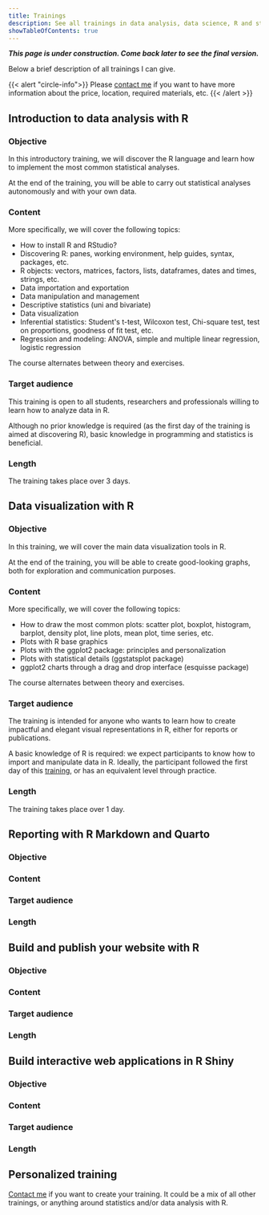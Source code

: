 ```yaml
---
title: Trainings
description: See all trainings in data analysis, data science, R and statistics, provided by Antoine Soetewey.
showTableOfContents: true
---
```


***This page is under construction. Come back later to see the final version.***

Below a brief description of all trainings I can give.

{{< alert "circle-info">}}
Please [contact me](/#contact) if you want to have more information about the price, location, required materials, etc.
{{< /alert >}}

## Introduction to data analysis with R

### Objective

In this introductory training, we will discover the R language and learn how to implement the most common statistical analyses.

At the end of the training, you will be able to carry out statistical analyses autonomously and with your own data.

### Content

More specifically, we will cover the following topics:

- How to install R and RStudio?
- Discovering R: panes, working environment, help guides, syntax, packages, etc.
- R objects: vectors, matrices, factors, lists, dataframes, dates and times, strings, etc.
- Data importation and exportation
- Data manipulation and management
- Descriptive statistics (uni and bivariate)
- Data visualization
- Inferential statistics: Student's t-test, Wilcoxon test, Chi-square test, test on proportions, goodness of fit test, etc.
- Regression and modeling: ANOVA, simple and multiple linear regression, logistic regression

The course alternates between theory and exercises.

### Target audience

This training is open to all students, researchers and professionals willing to learn how to analyze data in R.

Although no prior knowledge is required (as the first day of the training is aimed at discovering R), basic knowledge in programming and statistics is beneficial.

### Length

The training takes place over 3 days.

## Data visualization with R

### Objective

In this training, we will cover the main data visualization tools in R.

At the end of the training, you will be able to create good-looking graphs, both for exploration and communication purposes.

### Content

More specifically, we will cover the following topics:

- How to draw the most common plots: scatter plot, boxplot, histogram, barplot, density plot, line plots, mean plot, time series, etc.
- Plots with R base graphics
- Plots with the ggplot2 package: principles and personalization
- Plots with statistical details (ggstatsplot package)
- ggplot2 charts through a drag and drop interface (esquisse package)

The course alternates between theory and exercises.

### Target audience

The training is intended for anyone who wants to learn how to create impactful and elegant visual representations in R, either for reports or publications.

A basic knowledge of R is required: we expect participants to know how to import and manipulate data in R. Ideally, the participant followed the first day of this [training](/trainings/#introduction-to-data-analysis-with-r), or has an equivalent level through practice.

### Length

The training takes place over 1 day.

## Reporting with R Markdown and Quarto

### Objective

### Content

### Target audience

### Length

## Build and publish your website with R

### Objective

### Content

### Target audience

### Length

## Build interactive web applications in R Shiny

### Objective

### Content

### Target audience

### Length

## Personalized training

[Contact me](/#contact) if you want to create your training. It could be a mix of all other trainings, or anything around statistics and/or data analysis with R.

